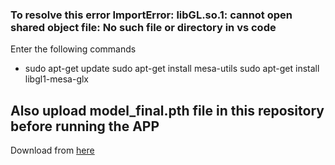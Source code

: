 ###  To resolve this error ImportError: libGL.so.1: cannot open shared object file: No such file or directory in vs code

Enter the following commands

* sudo apt-get update
sudo apt-get install mesa-utils
sudo apt-get install libgl1-mesa-glx


## Also upload model_final.pth file in this repository before running the APP

Download from [here](https://drive.google.com/file/d/1H-z8fJN_d8_LrdyHupCDO1f5VsShFYM0/view?usp=drive_link)